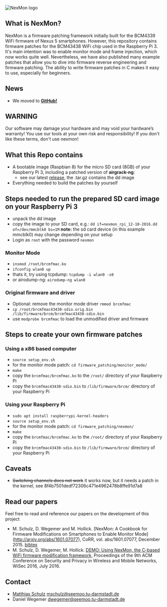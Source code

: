 ![NexMon logo](https://github.com/seemoo-lab/bcm-rpi3/raw/master/logo/nexmon-rpi3.png)

## What is NexMon?

NexMon is a firmware patching framework initially built for the BCM4339 WiFi firmware of Nexus 5 smartphones. However, this repository contains firmware patches for the BCM43438 WiFi chip used in the Raspberry Pi 3. It's main intention was to enable monitor mode and frame injection, which now works quite well. Nevertheless, we have also published many example patches that allow you to dive into firmware reverse engineering and firmware patching. The ability to write firmware patches in C makes it easy to use, especially for beginners.

## News
* We moved to **[GitHub!](https://github.com/seemoo-lab/bcm-rpi3)**

## WARNING

Our software may damage your hardware and may void your hardware’s warranty! You use our tools at your own risk and responsibility! If you don't like these terms, don't use nexmon!

## What this Repo contains

* A bootable image (Raspbian 8) for the micro SD card (8GB) of your Raspberry Pi 3, including a patched version of **airgrack-ng**:
  * see our latest [release](https://github.com/seemoo-lab/bcm-rpi3/releases/latest), the .tar.gz contains the dd image
* Everything needed to build the patches by yourself

## Steps needed to run the prepared SD card image on your Raspberry Pi 3
* unpack the dd image
* copy the image to your SD card, e.g.: `dd if=nexmon_rpi_12-10-2016.dd of=/dev/mmcblk0 bs=1M` **note:** the sd card device (in this example mmcblk0) may change depending on your setup
* Login as `root` with the password `nexmon`

### Monitor Mode
* `insmod /root/brcmfmac.ko`
* `ifconfig wlan0 up`
* thats it, try using tcpdump: `tcpdump -i wlan0 -s0`
* or airodump-ng: `airodump-ng wlan0`

### Original firmware and driver
* Optional: remove the monitor mode driver `rmmod brcmfmac`
* `cp /root/brcmfmac43430-sdio.orig.bin /lib/firmware/brcm/brcmfmac43430-sdio.bin`
* use `modprobe brcmfmac` to load the unmodified driver and firmware

## Steps to create your own firmware patches

### Using a x86 based computer

* `source setup_env.sh`
* for the monitor mode patch: `cd firmware_patching/monitor_mode/`
* `make`
* copy the `brcmfmac/brcmfmac.ko` to the `/root/` directory of your Raspberry Pi
* copy the `brcmfmac43430-sdio.bin` to `/lib/firmware/brcm/` directory of your Raspberry Pi

### Using your Raspberry Pi

* `sudo apt install raspberrypi-kernel-headers `
* `source setup_env.sh`
* for the monitor mode patch: `cd firmware_patching/nexmon/`
* `make`
* copy the `brcmfmac/brcmfmac.ko` to the `/root/` directory of your Raspberry Pi
* copy the `brcmfmac43430-sdio.bin` to `/lib/firmware/brcm/` directory of your Raspberry Pi

## Caveats
* ~~Switching channels does not work~~ it works now, but it needs a patch in the kernel, see 8f4b7501dedf72306c471e4962478b8ffe91d7a8

## Read our papers

Feel free to read and reference our papers on the development of this project 

* M. Schulz, D. Wegemer and M. Hollick. [NexMon: A Cookbook for Firmware 
Modifications on Smartphones to Enable Monitor Mode]
(http://arxiv.org/abs/1601.07077), CoRR, vol. abs/1601.07077, December 2015. 
[bibtex](http://dblp.uni-trier.de/rec/bibtex/journals/corr/SchulzWH16)
* M. Schulz, D. Wegemer, M. Hollick. [DEMO: Using NexMon, the C-based WiFi 
firmware modification framework](https://dl.acm.org/citation.cfm?id=2942419), 
Proceedings of the 9th ACM Conference on Security and Privacy in Wireless and 
Mobile Networks, WiSec 2016, July 2016.

## Contact

* [Matthias Schulz](https://seemoo.tu-darmstadt.de/mschulz) <mschulz@seemoo.tu-darmstadt.de>
* Daniel Wegemer <dwegemer@seemoo.tu-darmstadt.de>

